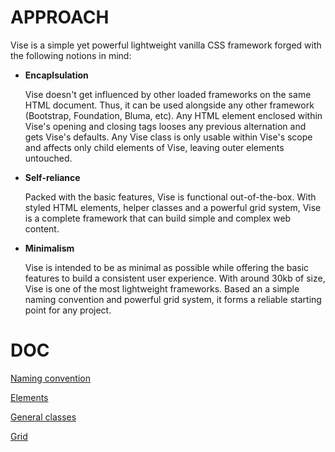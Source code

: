 # APPROACH

Vise is a simple yet powerful lightweight vanilla CSS framework forged with the following notions in mind:

- **Encaplsulation**

  Vise doesn't get influenced by other loaded frameworks on the same HTML document. Thus, it can be used alongside any other framework (Bootstrap, Foundation, Bluma, etc). Any HTML element enclosed within Vise's opening and closing tags looses any previous alternation and gets Vise's defaults. Any Vise class is only usable within Vise's scope and affects only child elements of Vise, leaving outer elements untouched.

- **Self-reliance**

  Packed with the basic features, Vise is functional out-of-the-box. With styled HTML elements, helper classes and a powerful grid system, Vise is a complete framework that can build simple and complex web content.

- **Minimalism**

  Vise is intended to be as minimal as possible while offering the basic features to build a consistent user experience. With around 30kb of size, Vise is one of the most lightweight frameworks. Based an a simple naming convention and powerful grid system, it forms a reliable starting point for any project.

# DOC

[Naming convention](https://github.com/Appforge-lab/css-vise/blob/master/doc/naming_convention.md)

[Elements](https://github.com/Appforge-lab/css-vise/blob/master/doc/elements.md)

[General classes](https://github.com/Appforge-lab/css-vise/blob/master/doc/elements.md)

[Grid](https://github.com/Appforge-lab/css-vise/blob/master/doc/grid.md)
